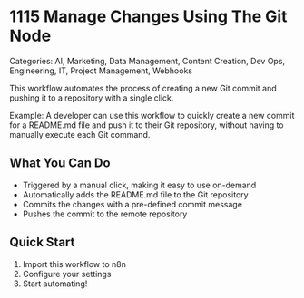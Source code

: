 # 1115 Manage Changes Using The Git Node

Categories: AI, Marketing, Data Management, Content Creation, Dev Ops, Engineering, IT, Project Management, Webhooks

This workflow automates the process of creating a new Git commit and pushing it to a repository with a single click.

Example: A developer can use this workflow to quickly create a new commit for a README.md file and push it to their Git repository, without having to manually execute each Git command.

## What You Can Do
- Triggered by a manual click, making it easy to use on-demand
- Automatically adds the README.md file to the Git repository
- Commits the changes with a pre-defined commit message
- Pushes the commit to the remote repository

## Quick Start
1. Import this workflow to n8n
2. Configure your settings
3. Start automating!


